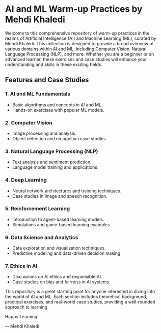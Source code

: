 # AI and ML Warm-up Practices by Mehdi Khaledi

Welcome to this comprehensive repository of warm-up practices in the realms of Artificial Intelligence (AI) and Machine Learning (ML), curated by Mehdi Khaledi. This collection is designed to provide a broad overview of various domains within AI and ML, including Computer Vision, Natural Language Processing (NLP), and more. Whether you are a beginner or an advanced learner, these exercises and case studies will enhance your understanding and skills in these exciting fields.

## Features and Case Studies

### 1. AI and ML Fundamentals
- Basic algorithms and concepts in AI and ML.
- Hands-on exercises with popular ML models.

### 2. Computer Vision
- Image processing and analysis.
- Object detection and recognition case studies.

### 3. Natural Language Processing (NLP)
- Text analysis and sentiment prediction.
- Language model training and applications.

### 4. Deep Learning
- Neural network architectures and training techniques.
- Case studies in image and speech recognition.

### 5. Reinforcement Learning
- Introduction to agent-based learning models.
- Simulations and game-based learning examples.

### 6. Data Science and Analytics
- Data exploration and visualization techniques.
- Predictive modeling and data-driven decision making.

### 7. Ethics in AI
- Discussions on AI ethics and responsible AI.
- Case studies on bias and fairness in AI systems.

This repository is a great starting point for anyone interested in diving into the world of AI and ML. Each section includes theoretical background, practical exercises, and real-world case studies, providing a well-rounded approach to learning.

Happy Learning!

-- Mehdi Khaledi
